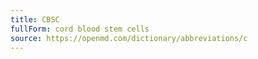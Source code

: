 ```yaml
---
title: CBSC
fullForm: cord blood stem cells
source: https://openmd.com/dictionary/abbreviations/c
---
```

